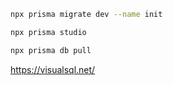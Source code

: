 ```sh
npx prisma migrate dev --name init
````

```sh
npx prisma studio
````

```sh
npx prisma db pull
````

https://visualsql.net/
